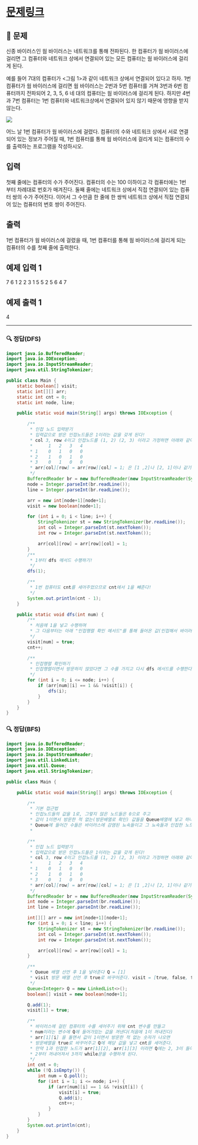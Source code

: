 # [문제링크](https://www.acmicpc.net/problem/2606)

## 📝 문제

신종 바이러스인 웜 바이러스는 네트워크를 통해 전파된다. 한 컴퓨터가 웜 바이러스에 걸리면 그 컴퓨터와 네트워크 상에서 연결되어 있는 모든 컴퓨터는 웜 바이러스에 걸리게 된다.

예를 들어 7대의 컴퓨터가 <그림 1>과 같이 네트워크 상에서 연결되어 있다고 하자. 1번 컴퓨터가 웜 바이러스에 걸리면 웜 바이러스는 2번과 5번 컴퓨터를 거쳐 3번과 6번 컴퓨터까지 전파되어 2, 3, 5, 6 네 대의 컴퓨터는 웜 바이러스에 걸리게 된다. 하지만 4번과 7번 컴퓨터는 1번 컴퓨터와 네트워크상에서 연결되어 있지 않기 때문에 영향을 받지 않는다.

![](https://www.acmicpc.net/upload/images/zmMEZZ8ioN6rhCdHmcIT4a7.png)

어느 날 1번 컴퓨터가 웜 바이러스에 걸렸다. 컴퓨터의 수와 네트워크 상에서 서로 연결되어 있는 정보가 주어질 때, 1번 컴퓨터를 통해 웜 바이러스에 걸리게 되는 컴퓨터의 수를 출력하는 프로그램을 작성하시오.

## 입력

첫째 줄에는 컴퓨터의 수가 주어진다. 컴퓨터의 수는 100 이하이고 각 컴퓨터에는 1번 부터 차례대로 번호가 매겨진다. 둘째 줄에는 네트워크 상에서 직접 연결되어 있는 컴퓨터 쌍의 수가 주어진다. 이어서 그 수만큼 한 줄에 한 쌍씩 네트워크 상에서 직접 연결되어 있는 컴퓨터의 번호 쌍이 주어진다.

## 출력

1번 컴퓨터가 웜 바이러스에 걸렸을 때, 1번 컴퓨터를 통해 웜 바이러스에 걸리게 되는 컴퓨터의 수를 첫째 줄에 출력한다.

## 예제 입력 1

7
6
1 2
2 3
1 5
5 2
5 6
4 7

## 예제 출력 1 

4


---

### 🔍 정답(DFS)

```java
import java.io.BufferedReader;
import java.io.IOException;
import java.io.InputStreamReader;
import java.util.StringTokenizer;

public class Main {
    static boolean[] visit;
    static int[][] arr;
    static int cnt = 0;
    static int node, line;

    public static void main(String[] args) throws IOException {

        /**
         * 인접 노드 입력받기
         * 입력값으로 받은 인접노드들은 1이라는 값을 갖게 된다!
         * col 3, row 4이고 인접노드를 (1, 2) (2, 3) 이라고 가정하면 아래와 같이 만들어질 것이다.
         *      1   2   3   4
         * 1    0   1   0   0
         * 2    1   0   1   0
         * 3    0   1   0   0
         * arr[col][row] = arr[row][col] = 1; 은 [1 ,2]나 [2, 1]이나 같기 때문이다.
         */
        BufferedReader br = new BufferedReader(new InputStreamReader(System.in));
        node = Integer.parseInt(br.readLine());
        line = Integer.parseInt(br.readLine());

        arr = new int[node+1][node+1];
        visit = new boolean[node+1];

        for (int i = 0; i < line; i++) {
            StringTokenizer st = new StringTokenizer(br.readLine());
            int col = Integer.parseInt(st.nextToken());
            int row = Integer.parseInt(st.nextToken());

            arr[col][row] = arr[row][col] = 1;
        }
        /**
         * 1부터 dfs 메서드 수행하기!
         */
        dfs(1);

        /**
         * 1번 컴퓨터도 cnt를 세어주었으므로 cnt에서 1을 빼준다!
         */
        System.out.println(cnt - 1);
    }

    public static void dfs(int num) {
        /**
         * 처음에 1을 넣고 수행하며
         * 그 다음부터는 아래 "인접행렬 확인 메서드"를 통해 들어온 값(인접해서 바이러스에 걸린 뇨속)의 방문을 true로 바꾸고 cnt를 세어준다.
         */
        visit[num] = true;
        cnt++;

        /**
         * 인접행렬 확인하기
         * 인접행렬이면서 방문하지 않았다면 그 수를 가지고 다시 dfs 메서드를 수행한다.
         */
        for (int i = 0; i <= node; i++) {
            if (arr[num][i] == 1 && !visit[i]) {
                dfs(i);
            }
        }
    }
}
```

### 🔍 정답(BFS)
```java
import java.io.BufferedReader;
import java.io.IOException;
import java.io.InputStreamReader;
import java.util.LinkedList;
import java.util.Queue;
import java.util.StringTokenizer;

public class Main {

    public static void main(String[] args) throws IOException {

        /**
         * 기본 접근법
         * 인접노드들의 값을 1로, 그렇지 않은 노드들은 0으로 주고
         * 값이 1이면서 방문한 적 없는(방문배열로 확인) 값들을 Queue배열에 넣고 하나씩 빼면서 인접노드를 확인!
         * Queue에 들어간 수들은 바이러스에 감염된 뇨속들이고 그 뇨속들과 인접한 노드들을 계속 찾기 위함이다.
         *

        /**
         * 인접 노드 입력받기
         * 입력값으로 받은 인접노드들은 1이라는 값을 갖게 된다!
         * col 3, row 4이고 인접노드를 (1, 2) (2, 3) 이라고 가정하면 아래와 같이 만들어질 것이다.
         *      1   2   3   4
         * 1    0   1   0   0
         * 2    1   0   1   0
         * 3    0   1   0   0
         * arr[col][row] = arr[row][col] = 1; 은 [1 ,2]나 [2, 1]이나 같기 때문이다.
         */
        BufferedReader br = new BufferedReader(new InputStreamReader(System.in));
        int node = Integer.parseInt(br.readLine());
        int line = Integer.parseInt(br.readLine());

        int[][] arr = new int[node+1][node+1];
        for (int i = 0; i < line; i++) {
            StringTokenizer st = new StringTokenizer(br.readLine());
            int col = Integer.parseInt(st.nextToken());
            int row = Integer.parseInt(st.nextToken());

            arr[col][row] = arr[row][col] = 1;
        }

        /**
         * Queue 배열 선언 후 1을 넣어준다 Q = [1]
         * visit 방문 배열 선언 후 true로 바꾸어준다. visit = [true, false, false, false ...]
         */
        Queue<Integer> Q = new LinkedList<>();
        boolean[] visit = new boolean[node+1];

        Q.add(1);
        visit[1] = true;

        /**
         * 바이러스에 걸린 컴퓨터의 수를 세어주기 위해 cnt 변수를 만들고
         * num이라는 변수에 Q에 들어가있는 값을 꺼낸다(처음에 1이 꺼내진다)
         * arr[1][i] 을 돌면서 값이 1이면서 방문한 적 없는 숫자가 나오면
         * 방문배열을 true로 바꾸어주고 Q에 해당 값을 넣고 cnt를 세어준다.
         * 만약 1과 인접한 노드가 arr[1][2], arr[1][3] 이라면 Q에는 2, 3이 들어가고
         * 2부터 꺼내어져서 3까지 while문을 수행하게 된다.
         */
        int cnt = 0;
        while (!Q.isEmpty()) {
            int num = Q.poll();
            for (int i = 1; i <= node; i++) {
                if (arr[num][i] == 1 && !visit[i]) {
                    visit[i] = true;
                    Q.add(i);
                    cnt++;
                }
            }
        }
        System.out.println(cnt);
    }
}
```
